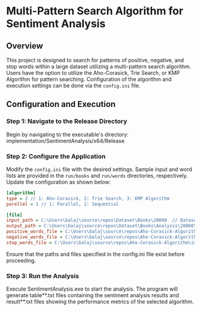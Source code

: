 # Multi-Pattern Search Algorithm for Sentiment Analysis

## Overview

This project is designed to search for patterns of positive, negative, and stop words within a large dataset utilizing a multi-pattern search algorithm. Users have the option to utilize the Aho-Corasick, Trie Search, or KMP Algorithm for pattern searching. Configuration of the algorithm and execution settings can be done via the `config.ini` file.

## Configuration and Execution

### Step 1: Navigate to the Release Directory

Begin by navigating to the executable's directory: implementation/SentimentAnalysis/x64/Release

### Step 2: Configure the Application

Modify the `config.ini` file with the desired settings. Sample input and word lists are provided in the `run/books` and `run/words` directories, respectively. Update the configuration as shown below:

```ini
[algorithm]
type = 2 // 1: Aho-Corasick, 2: Trie Search, 3: KMP Algorithm
parellel = 1 // 1: Parallel, 2: Sequential

[file]
input_path = C:\Users\balaj\source\repos\Dataset\Books\20000  // Dataset path
output_path = C:\Users\balaj\source\repos\Dataset\Books\Analysis\20000\ // Results path
positive_words_file = C:\Users\balaj\source\repos\Aho-Corasick-Algorithm\implementation\SentimentAnalysis\words\positive-words.txt // Positive words list
negative_words_file = C:\Users\balaj\source\repos\Aho-Corasick-Algorithm\implementation\SentimentAnalysis\words\negative-words.txt // Negative words list
stop_words_file = C:\Users\balaj\source\repos\Aho-Corasick-Algorithm\implementation\SentimentAnalysis\words\stop-words.txt  // Stop words list
```

Ensure that the paths and files specified in the config.ini file exist before proceeding.

### Step 3: Run the Analysis

Execute SentimentAnalysis.exe to start the analysis. The program will generate table*\*.txt files containing the sentiment analysis results and result*\*.txt files showing the performance metrics of the selected algorithm.
